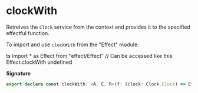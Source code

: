 # clockWith

Retreives the `Clock` service from the context and provides it to the
specified effectful function.

To import and use `clockWith` from the "Effect" module:

ts
import \* as Effect from "effect/Effect"
// Can be accessed like this
Effect.clockWith
undefined

**Signature**

```ts
export declare const clockWith: <A, E, R>(f: (clock: Clock.Clock) => Effect<A, E, R>) => Effect<A, E, R>
```
